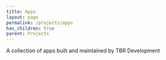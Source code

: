 ```yaml
---
title: Apps
layout: page
permalink: /projects/apps
has_children: true
parent: Projects
---
```


A collection of apps built and maintained by TBR Development 